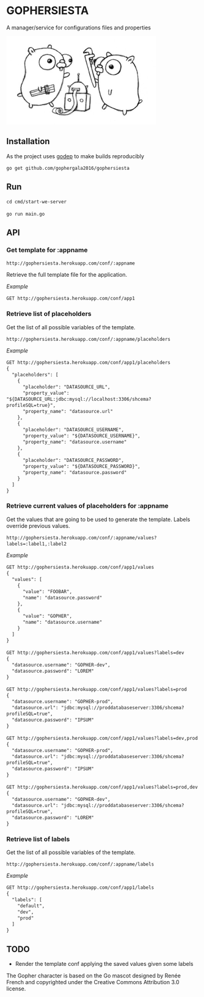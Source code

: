 # GOPHERSIESTA

A manager/service for configurations files and properties

![alt tag](assets/gopherswrench.jpg)

## Installation

As the project uses [godep](https://github.com/tools/godep) to make builds reproducibly

```
go get github.com/gophergala2016/gophersiesta
```

## Run

```
cd cmd/start-we-server

go run main.go
```

## API

### Get template for :appname
```
http://gophersiesta.herokuapp.com/conf/:appname
```
Retrieve the full template file for the application.

*Example*
```
GET http://gophersiesta.herokuapp.com/conf/app1

```


### Retrieve list of placeholders
Get the list of all possible variables of the template.

```
http://gophersiesta.herokuapp.com/conf/:appname/placeholders
```

*Example*

```
GET http://gophersiesta.herokuapp.com/conf/app1/placeholders
{
  "placeholders": [
    {
      "placeholder": "DATASOURCE_URL",
      "property_value": "${DATASOURCE_URL:jdbc:mysql://localhost:3306/shcema?profileSQL=true}",
      "property_name": "datasource.url"
    },
    {
      "placeholder": "DATASOURCE_USERNAME",
      "property_value": "${DATASOURCE_USERNAME}",
      "property_name": "datasource.username"
    },
    {
      "placeholder": "DATASOURCE_PASSWORD",
      "property_value": "${DATASOURCE_PASSWORD}",
      "property_name": "datasource.password"
    }
  ]
}
```

### Retrieve current values of placeholders for :appname  
Get the values that are going to be used to generate the template. Labels override previous values. 

```
http://gophersiesta.herokuapp.com/conf/:appname/values?labels=:label1,:label2
```


*Example*
```
GET http://gophersiesta.herokuapp.com/conf/app1/values
{
  "values": [
    {
      "value": "FOOBAR",
      "name": "datasource.password"
    },
    {
      "value": "GOPHER",
      "name": "datasource.username"
    }
  ]
}

GET http://gophersiesta.herokuapp.com/conf/app1/values?labels=dev
{
  "datasource.username": "GOPHER-dev",
  "datasource.password": "LOREM"
}

GET http://gophersiesta.herokuapp.com/conf/app1/values?labels=prod
{
  "datasource.username": "GOPHER-prod",
  "datasource.url": "jdbc:mysql://proddatabaseserver:3306/shcema?profileSQL=true",
  "datasource.password": "IPSUM"
}

GET http://gophersiesta.herokuapp.com/conf/app1/values?labels=dev,prod
{
  "datasource.username": "GOPHER-prod",
  "datasource.url": "jdbc:mysql://proddatabaseserver:3306/shcema?profileSQL=true",
  "datasource.password": "IPSUM"
}

GET http://gophersiesta.herokuapp.com/conf/app1/values?labels=prod,dev
{
  "datasource.username": "GOPHER-dev",
  "datasource.url": "jdbc:mysql://proddatabaseserver:3306/shcema?profileSQL=true",
  "datasource.password": "LOREM"
}

```

### Retrieve list of labels
Get the list of all possible variables of the template.
```
http://gophersiesta.herokuapp.com/conf/:appname/labels
```

*Example*

```
GET http://gophersiesta.herokuapp.com/conf/app1/labels
{
  "labels": [
    "default",
    "dev",
    "prod"
  ]
}
```


## TODO

+ Render the template conf applying the saved values given some labels


The Gopher character is based on the Go mascot designed by Renée French and copyrighted under the Creative Commons Attribution 3.0 license.
